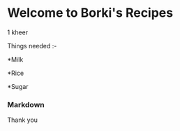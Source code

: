 ## <h1>Welcome to Borki's Recipes</h1> 

1 kheer

Things needed :-

*Milk


*Rice


*Sugar



### Markdown



Thank you 
